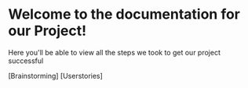 # Welcome to the documentation for our Project!

Here you'll be able to view all the steps we took to get our project successful

[Brainstorming]
[Userstories]